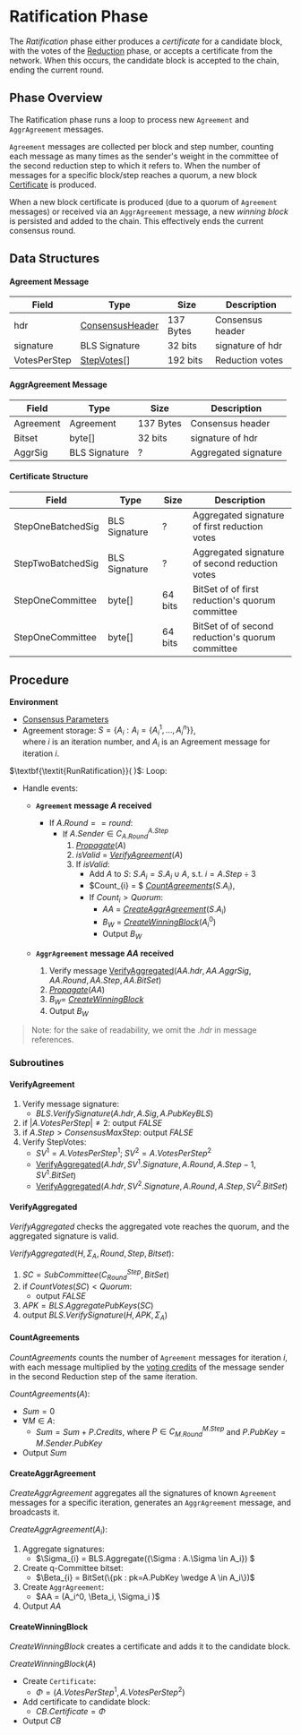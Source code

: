# Ratification Phase
The *Ratification* phase either produces a *certificate* for a candidate block, with the votes of the [Reduction](../reduction/) phase, or accepts a certificate from the network. When this occurs, the candidate block is accepted to the chain, ending the current round.

## Phase Overview
The Ratification phase runs a loop to process new `Agreement` and `AggrAgreement` messages.

`Agreement` messages are collected per block and step number, counting each message as many times as the sender's weight in the committee of the second reduction step to which it refers to.
When the number of messages for a specific block/step reaches a quorum, a new block [Certificate][cert] is produced.

When a new block certificate is produced (due to a quorum of `Agreement` messages) or received via an `AggrAgreement` message, a new *winning block* is persisted and added to the chain. 
This effectively ends the current consensus round.

## Data Structures
#### Agreement Message
| Field        | Type                   | Size      | Description       |
|--------------|------------------------|-----------|-------------------|
| hdr          | [ConsensusHeader][hdr] | 137 Bytes | Consensus header  |
| signature    | BLS Signature          | 32 bits   | signature of hdr  |
| VotesPerStep | [StepVotes][sv][]      | 192 bits  | Reduction votes   |

#### AggrAgreement Message
| Field     | Type          | Size      | Description          |
|-----------|---------------|-----------|----------------------|
| Agreement | Agreement     | 137 Bytes | Consensus header     |
| Bitset    | byte[]        | 32 bits   | signature of hdr     |
| AggrSig   | BLS Signature |  ?         | Aggregated signature |

#### Certificate Structure
| Field             | Type          | Size    | Description                                      |
|-------------------|---------------|---------|--------------------------------------------------|
| StepOneBatchedSig | BLS Signature | ?       | Aggregated signature of first reduction votes    |
| StepTwoBatchedSig | BLS Signature | ?       | Aggregated signature of second reduction votes   |
| StepOneCommittee  | byte[]        | 64 bits | BitSet of of first reduction's quorum committee  |
| StepOneCommittee  | byte[]        | 64 bits | BitSet of of second reduction's quorum committee |

## Procedure

**Environment**
- [Consensus Parameters][cparams]
- Agreement storage:
  $S = \{A_i: A_i = \{A_i^1,..., A_i^n\}\}$, \
  where $i$ is an iteration number, and $A_i$ is an Agreement message for iteration $i$.


$\textbf{\textit{RunRatification}}( )$:
Loop:
 - Handle events:
   - **`Agreement` message $A$ received**
     - If $A.Round == round$:
       - If $A.Sender \in C_{A.Round}^{A.Step}$
          1. [*Propagate*]()($A$)
          2. $isValid$ = [*VerifyAgreement*](#verifyagreement)($A$)
          3. If $isValid$:
             - Add $A$ to $S$:
               $S.A_i = S.A_i \cup A$, s.t. $i = A.Step \div 3$
             - $Count_{i} = $ [*CountAgreements*]()($S.A_i$),
             - If $Count_{i} > Quorum$:
               - $AA$ = [*CreateAggrAgreement*](#sendaggragreement)($S.A_i$)
               - $B_W$ = [*CreateWinningBlock*](#createwinningblock)($A_i^0$)
               - Output $B_W$

   - **`AggrAgreement` message $AA$ received**
     1. Verify message
        [VerifyAggregated]()($AA.hdr, AA.AggrSig, AA.Round, AA.Step, AA.BitSet$)
     2. [*Propagate*]()($AA$)
     3. $B_W =$ [*CreateWinningBlock*]($AA.Agreement$)
     4. Output $B_W$

> Note: for the sake of readability, we omit the $.hdr$ in message references.

### Subroutines

#### VerifyAgreement
1. Verify message signature:
   - $BLS.VerifySignature(A.hdr, A.Sig, A.PubKeyBLS)$
2. if $|A.VotesPerStep| \ne 2$: output $FALSE$
3. if $A.Step > ConsensusMaxStep$: output $FALSE$
4. Verify StepVotes:
   - $SV^1 {=} A.VotesPerStep^1$; $SV^2 {=} A.VotesPerStep^2$
   - [VerifyAggregated]()($A.hdr, SV^1.Signature, A.Round, A.Step{-}1, SV^1.BitSet$)
   - [VerifyAggregated]()($A.hdr, SV^2.Signature, A.Round, A.Step, SV^2.BitSet$)

#### VerifyAggregated
$VerifyAggregated$ checks the aggregated vote reaches the quorum, and the aggregated signature is valid.

$VerifyAggregated(H, \Sigma_A, Round, Step, Bitset)$:
1. $SC = SubCommittee(C_{Round}^{{Step}}, BitSet)$
2. if $CountVotes(SC) \lt Quorum$:
   - output $FALSE$
3. $APK = BLS.AggregatePubKeys(SC)$
4. output $BLS.VerifySignature(H, APK, \Sigma_A)$


#### CountAgreements
$CountAgreements$ counts the number of `Agreement` messages for iteration $i$, with each message multiplied by the [voting credits](../sortition/README.md#voting-committees) of the message sender in the second Reduction step of the same iteration.

$CountAgreements(A):$
  - $Sum = 0$
  - $\forall M \in A$:
    - $Sum = Sum + P.Credits$,
    where $P \in C_{M.Round}^{M.Step}$ and $P.PubKey=M.Sender.PubKey$
  - Output $Sum$

#### CreateAggrAgreement
*CreateAggrAgreement* aggregates all the signatures of known `Agreement` messages for a specific iteration, generates an `AggrAgreement` message, and broadcasts it.

$CreateAggrAgreement(A_i)$:
 1. Aggregate signatures: 
    - $\Sigma_{i} = BLS.Aggregate(\{\Sigma : A.\Sigma \in A_i\}) $
 2. Create q-Committee bitset:
    - $\Beta_{i} = BitSet(\{pk : pk=A.PubKey \wedge A \in A_i\})$
 3. Create `AggrAgreement`:
    - $AA = (A_i^0, \Beta_i, \Sigma_i )$
 4. Output $AA$


#### CreateWinningBlock
*CreateWinningBlock* creates a certificate and adds it to the candidate block.

$CreateWinningBlock(A)$
  - Create `Certificate`:
    - $\Phi = (A.VotesPerStep^1, A.VotesPerStep^2)$
  - Add certificate to candidate block:
    - $CB.Certificate = \Phi$
  - Output $CB$

<!------------------------- LINKS ------------------------->
[hdr]: ../README.md#consensus-message-header
[sv]: ../reduction/README.md#stepvotes
[cert]: #certificate-structure
[cparams]: ../README.md#parameters